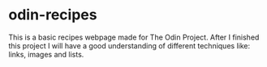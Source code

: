 # odin-recipes

This is a basic recipes webpage made for The Odin Project.
After I finished this project I will have a good understanding of different techniques like: links, images and lists.
